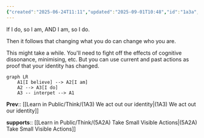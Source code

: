 ```yaml
---
{"created":"2025-06-24T11:11","updated":"2025-09-01T10:48","id":"1a3a","dg-permalink":"1a3a-actions-identity","dg-publish":true,"dg-path":"Think/(1A3A) Shift your identity by changing your actions.md","permalink":"/1a3a-actions-identity/","dgPassFrontmatter":true,"noteIcon":"1"}
---
```


If I do, so I am, AND I am, so I do. 

Then it follows that changing what you do can change who you are. 

This might take a while. You'll need to fight off the effects of cognitive dissonance, minimising, etc. But you can use current and past actions as proof that your identity has changed. 

```mermaid
graph LR
	A1[I believe] --> A2[I am] 
	A2 --> A3[I do]
	A3 -- interpet --> A1
```

**Prev**:: [[Learn in Public/Think/(1A3) We act out our identity\|(1A3) We act out our identity]]

**supports**:: [[Learn in Public/Think/(5A2A) Take Small Visible Actions\|(5A2A) Take Small Visible Actions]]